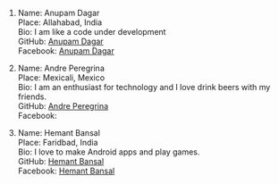 1. Name: Anupam Dagar  
   Place: Allahabad, India  
   Bio: I am like a code under development  
   GitHub: [Anupam Dagar](https://github.com/Anupam-dagar)    
   Facebook: [Anupam Dagar](https://www.facebook.com/invincible.anupam)    
   
2. Name:  Andre Peregrina  
   Place: Mexicali, Mexico  
   Bio:  I am an enthusiast for technology and I love drink beers with my friends.  
   GitHub: [Andre Peregrina](https://github.com/andreperegrina)  
   Facebook:  

3. Name:  Hemant Bansal  
   Place: Faridbad, India  
   Bio:  I love to make Android apps and play games.   
   GitHub: [Hemant Bansal](https://github.com/HemantGTX950)  
   Facebook:  [Hemant Bansal](https://www.facebook.com/HemantGTX950)
      
